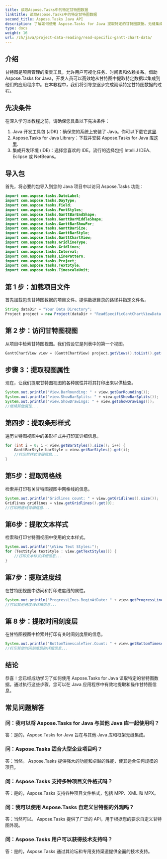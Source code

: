 ```yaml
---
title: 读取Aspose.Tasks中的特定甘特图数据
linktitle: 读取Aspose.Tasks中的特定甘特图数据
second_title: Aspose.Tasks Java API
description: 了解如何使用 Aspose.Tasks for Java 提取特定的甘特图数据。无缝集成到 Java 应用程序中的分步教程。
type: docs
weight: 16
url: /zh/java/project-data-reading/read-specific-gantt-chart-data/
---
```

## 介绍
甘特图是项目管理的宝贵工具，允许用户可视化任务、时间表和依赖关系。借助 Aspose.Tasks for Java，开发人员可以高效地从甘特图中提取特定数据以集成到他们的应用程序中。在本教程中，我们将引导您逐步完成阅读特定甘特图数据的过程。
## 先决条件
在深入学习本教程之前，请确保您具备以下先决条件：
1.  Java 开发工具包 (JDK)：确保您的系统上安装了 Java。你可以下载它[这里](https://www.oracle.com/java/technologies/javase-jdk11-downloads.html).
2.  Aspose.Tasks for Java Library：下载并安装 Aspose.Tasks for Java 库[这里](https://releases.aspose.com/tasks/java/).
3. 集成开发环境 (IDE)：选择您喜欢的 IDE。流行的选择包括 IntelliJ IDEA、Eclipse 或 NetBeans。

## 导入包
首先，将必要的包导入到您的 Java 项目中以访问 Aspose.Tasks 功能：
```java
import com.aspose.tasks.DateLabel;
import com.aspose.tasks.DayType;
import com.aspose.tasks.Field;
import com.aspose.tasks.FontStyles;
import com.aspose.tasks.GanttBarEndShape;
import com.aspose.tasks.GanttBarMiddleShape;
import com.aspose.tasks.GanttBarShowFor;
import com.aspose.tasks.GanttBarSize;
import com.aspose.tasks.GanttBarStyle;
import com.aspose.tasks.GanttChartView;
import com.aspose.tasks.GridlineType;
import com.aspose.tasks.Gridlines;
import com.aspose.tasks.Interval;
import com.aspose.tasks.LinePattern;
import com.aspose.tasks.Project;
import com.aspose.tasks.TextStyle;
import com.aspose.tasks.TimescaleUnit;
```
## 第 1 步：加载项目文件
首先加载包含甘特图数据的项目文件。提供数据目录的路径并指定文件名。
```java
String dataDir = "Your Data Directory";
Project project = new Project(dataDir + "ReadSpecificGantChartViewData.mpp");
```
## 第 2 步：访问甘特图视图
从项目中检索甘特图视图。我们假设它是列表中的第一个视图。
```java
GanttChartView view = (GanttChartView) project.getViews().toList().get(0);
```
## 步骤 3：提取视图属性
现在，让我们提取甘特图视图的各种属性并将其打印出来以供检查。
```java
System.out.println("View.BarRounding: " + view.getBarRounding());
System.out.println("view.ShowBarSplits: " + view.getShowBarSplits());
System.out.println("view.ShowDrawings: " + view.getShowDrawings());
//继续其他属性...
```
## 第四步：提取条形样式
遍历甘特图视图中的条形样式并打印其详细信息。
```java
for (int i = 0; i < view.getBarStyles().size(); i++) {
    GanttBarStyle barStyle = view.getBarStyles().get(i);
    //打印栏样式详细信息...
}
```
## 第5步：提取网格线
检索并打印有关甘特图视图中网格线的信息。
```java
System.out.println("Gridlines count: " + view.getGridlines().size());
Gridlines gridlines = view.getGridlines().get(0);
//打印网格线详细信息...
```
## 第6步：提取文本样式
检索和打印甘特图视图中使用的文本样式。
```java
System.out.println("\nView Text Styles:");
for (TextStyle textStyle : view.getTextStyles()) {
    //打印文本样式详细信息...
}
```
## 第7步：提取进度线
在甘特图视图中访问和打印进度线的属性。
```java
System.out.println("ProgressLInes.BeginAtDate: " + view.getProgressLines().getBeginAtDate());
//打印其他进度线详细信息...
```
## 第 8 步：提取时间刻度层
在甘特图视图中检索并打印有关时间刻度层的信息。
```java
System.out.println("BottomTimescaleTier.Count: " + view.getBottomTimescaleTier().getCount());
//打印其他时间刻度层的详细信息...
```

## 结论
恭喜！您已经成功学习了如何使用 Aspose.Tasks for Java 读取特定的甘特图数据。通过执行这些步骤，您可以在 Java 应用程序中有效地提取和操作甘特图信息。
## 常见问题解答
### 问：我可以将 Aspose.Tasks for Java 与其他 Java 库一起使用吗？
答：是的，Aspose.Tasks for Java 旨在与其他 Java 库和框架无缝集成。
### 问：Aspose.Tasks 适合大型企业项目吗？
答：当然。 Aspose.Tasks 提供强大的功能和卓越的性能，使其适合任何规模的项目。
### 问：Aspose.Tasks 支持多种项目文件格式吗？
答：是的，Aspose.Tasks 支持各种项目文件格式，包括 MPP、XML 和 MPX。
### 问：我可以使用 Aspose.Tasks 自定义甘特图的外观吗？
答：当然可以。 Aspose.Tasks 提供了广泛的 API，用于根据您的要求自定义甘特图外观。
### 问：Aspose.Tasks 用户可以获得技术支持吗？
答：是的，Aspose.Tasks 通过其论坛和专用支持渠道提供全面的技术支持。